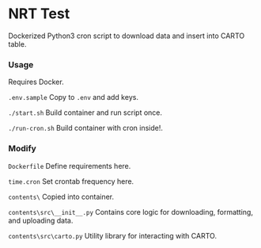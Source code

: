 # NRT Test

Dockerized Python3 cron script to download data and insert into CARTO table.

### Usage

Requires Docker.

`.env.sample` Copy to `.env` and add keys.

`./start.sh` Build container and run script once.

`./run-cron.sh` Build container with cron inside!.

### Modify

`Dockerfile` Define requirements here.

`time.cron` Set crontab frequency here.

`contents\` Copied into container.

`contents\src\__init__.py` Contains core logic for downloading, formatting, and uploading data.

`contents\src\carto.py` Utility library for interacting with CARTO.


